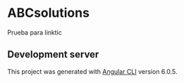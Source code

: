 # ABCsolutions

Prueba para linktic

## Development server

This project was generated with [Angular CLI](https://github.com/angular/angular-cli) version 6.0.5.